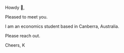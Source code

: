 Howdy 👋,


Pleased to meet you.

I am an economics student based in Canberra, Australia.

Please reach out.


Cheers,
K
